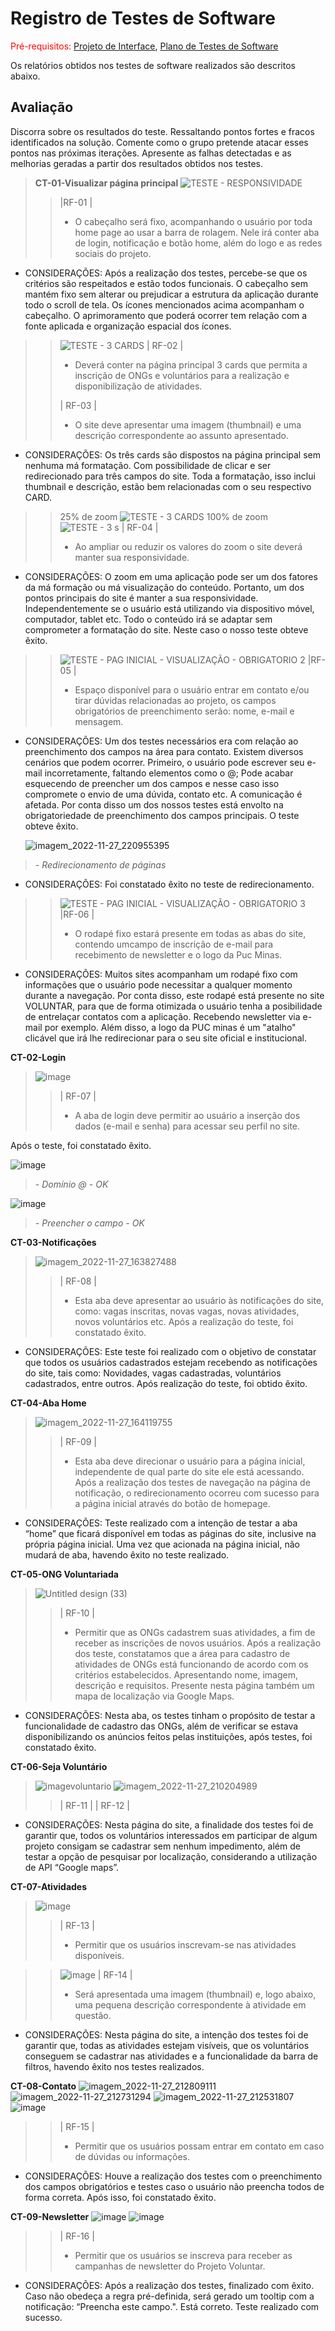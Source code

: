 # Registro de Testes de Software

<span style="color:red">Pré-requisitos: <a href="3-Projeto de Interface.md"> Projeto de Interface</a></span>, <a href="8-Plano de Testes de Software.md"> Plano de Testes de Software</a>

Os relatórios obtidos nos testes de software realizados são descritos abaixo.

## Avaliação

Discorra sobre os resultados do teste. Ressaltando pontos fortes e fracos identificados na solução. Comente como o grupo pretende atacar esses pontos nas próximas iterações. Apresente as falhas detectadas e as melhorias geradas a partir dos resultados obtidos nos testes.

> **CT-01-Visualizar página principal**
> ![TESTE  - RESPONSIVIDADE](https://user-images.githubusercontent.com/114964435/204152093-ac5a07e1-7dc6-4c79-87b0-2b206870d0b2.png)
>> |RF-01 |
>> - O cabeçalho será fixo, acompanhando o usuário por toda home page ao usar a barra de rolagem. Nele irá conter aba de login, notificação e 
botão home, além do logo e as redes sociais do projeto. 

* CONSIDERAÇÕES:  Após a realização dos testes, percebe-se que os critérios são respeitados e estão todos funcionais. O cabeçalho sem mantém fixo sem alterar ou prejudicar a estrutura da aplicação durante todo o scroll de tela. Os ícones mencionados acima acompanham o cabeçalho. O aprimoramento que poderá ocorrer tem relação com a fonte aplicada e organização espacial dos ícones.


>> ![TESTE  - 3 CARDS](https://user-images.githubusercontent.com/114964435/204152525-1ab05862-6392-493a-a66e-d9c71122a638.png)
>> | RF-02 |
>> - Deverá conter na página principal 3 cards que permita a inscrição de ONGs e voluntários para a realização e disponibilização de atividades.
>> 
>> | RF-03 | 
>> - O site deve apresentar uma imagem (thumbnail) e uma descrição correspondente ao assunto apresentado.

* CONSIDERAÇÕES: Os três cards são dispostos na página principal sem nenhuma má formatação. Com possibilidade de clicar e ser redirecionado para três campos do site.
      Toda a formatação, isso inclui thumbnail e descrição, estão bem relacionadas com o seu respectivo CARD. 

>> 25% de zoom
>> ![TESTE  - 3 CARDS](https://user-images.githubusercontent.com/114964435/204154993-662e600d-b21b-4989-949d-402d702ef918.png)
>> 100% de zoom
>> ![TESTE  - 3 s](https://user-images.githubusercontent.com/114964435/204155072-ca0340f2-9033-48a8-a39a-978fbef23a2b.png)
>> | RF-04 |
>> - Ao ampliar ou reduzir os valores do zoom o site deverá manter sua responsividade.

* CONSIDERAÇÕES: O zoom em uma aplicação pode ser um dos fatores da má formação ou má visualização do conteúdo. Portanto, um dos pontos principais do site é manter a sua responsividade. Independentemente se o usuário está utilizando via dispositivo móvel, computador, tablet etc. Todo o conteúdo irá se adaptar sem comprometer a formatação do site. Neste caso o nosso teste obteve êxito. 



>> ![TESTE  - PAG INICIAL - VISUALIZAÇÃO - OBRIGATORIO 2](https://user-images.githubusercontent.com/114964435/204155299-7546e014-5f19-4d52-b037-5b5ad5966a40.png)
>> |RF-05 |
>> - Espaço disponível para o usuário entrar em contato e/ou tirar dúvidas relacionadas ao projeto, os campos obrigatórios de preenchimento serão:
nome, e-mail e mensagem. 

* CONSIDERAÇÕES: Um dos testes necessários era com relação ao preenchimento dos campos na área para contato. Existem diversos cenários que podem ocorrer.
  Primeiro, o usuário pode escrever seu e-mail incorretamente, faltando elementos como o @; Pode acabar esquecendo de preencher um dos campos e nesse caso isso compromete o envio de uma dúvida, contato etc. A comunicação é afetada.
  Por conta disso um dos nossos testes está envolto na obrigatoriedade de preenchimento dos campos principais. O teste obteve êxito.
  
  ![imagem_2022-11-27_220955395](https://user-images.githubusercontent.com/114962362/204171414-0e0751da-01ae-4ff6-8a17-76fc1cf7868a.png)
> *- Redirecionamento de páginas*

* CONSIDERAÇÕES: Foi constatado êxito no teste de redirecionamento.
  


>> ![TESTE  - PAG INICIAL - VISUALIZAÇÃO - OBRIGATORIO 3](https://user-images.githubusercontent.com/114964435/204155452-650e9362-9467-411b-afb7-07ef87ea804c.png)
>> |RF-06 |
>> - O rodapé fixo estará presente em todas as abas do site, contendo umcampo de inscrição de e-mail para recebimento de newsletter e o logo da
Puc Minas.

* CONSIDERAÇÕES: Muitos sites acompanham um rodapé fixo com informações que o usuário pode necessitar a qualquer momento durante a navegação. Por conta disso, este rodapé está presente no site VOLUNTAR, para que de forma otimizada o usuário tenha a posibilidade de entrelaçar contatos com a aplicação. Recebendo newsletter via e-mail por exemplo. Além disso, a logo da PUC minas é um "atalho" clicável que irá lhe redirecionar para o seu site oficial e institucional. 



**CT-02-Login**
> ![image](https://user-images.githubusercontent.com/114962362/204172577-88066c19-2ff5-4df5-8148-233e82d6ed86.png)
>> | RF-07 |
>> - A aba de login deve permitir ao usuário a inserção dos dados 
(e-mail e senha) para acessar seu perfil no site.

Após o teste, foi constatado êxito.

![image](https://user-images.githubusercontent.com/114962362/204172961-e5f12ec5-f24b-4034-8497-79346c0429db.png)
> *- Domínio @ - OK*

![image](https://user-images.githubusercontent.com/114962362/204173479-011d46ce-204a-4248-b696-b2de3187379e.png)
> *- Preencher o campo - OK*



**CT-03-Notificações**
> ![imagem_2022-11-27_163827488](https://user-images.githubusercontent.com/114962362/204156048-b0205c0e-f983-4da8-b21e-20a8a5546cdd.png)
>> | RF-08 |
>> - Esta aba deve apresentar ao usuário às notificações do site, como: vagas inscritas, novas vagas, novas atividades, novos voluntários etc.
Após a realização do teste, foi constatado êxito.

* CONSIDERAÇÕES: Este teste foi realizado com o objetivo de constatar que todos os usuários cadastrados estejam recebendo as notificações do site, tais como: Novidades, vagas cadastradas, voluntários cadastrados, entre outros. Após realização do teste, foi obtido êxito.



**CT-04-Aba Home**
> ![imagem_2022-11-27_164119755](https://user-images.githubusercontent.com/114962362/204156153-81dc8399-9e46-4ae4-a3d4-aa68ad88ba6d.png)
>> | RF-09 |
>> - Esta aba deve direcionar o usuário para a página inicial, independente de qual parte do site ele está acessando.
Após a realização dos testes de navegação na página de notificação, o redirecionamento  ocorreu com sucesso para a página inicial através do botão de homepage.

* CONSIDERAÇÕES: Teste realizado com a intenção de testar a aba “home” que ficará disponível em todas as páginas do site, inclusive na própria página inicial. Uma vez que acionada na página inicial, não mudará de aba, havendo êxito no teste realizado.



**CT-05-ONG Voluntariada**
>![Untitled design (33)](https://user-images.githubusercontent.com/114962362/204166534-e1d35096-f921-47b9-abc6-10aab404f3c9.png)
>> | RF-10 |
>> - Permitir que as ONGs cadastrem suas atividades, a fim de receber as inscrições de novos usuários. Após a realização dos teste, constatamos que a área para cadastro de atividades de ONGs está funcionando de acordo com os critérios estabelecidos. Apresentando nome, imagem, descrição e requisitos. Presente nesta página também um mapa de localização via Google Maps.

* CONSIDERAÇÕES: Nesta aba, os testes tinham o propósito de testar a funcionalidade de cadastro das ONGs, além de verificar se estava disponibilizando os anúncios feitos pelas instituições, após testes, foi constatado êxito.



**CT-06-Seja Voluntário**
> ![imagevoluntario](https://user-images.githubusercontent.com/71721477/206923127-cccbba1f-ebf9-4db8-a348-5d463ad9c239.png)
> ![imagem_2022-11-27_210204989](https://user-images.githubusercontent.com/114962362/204167021-91c0632b-4ccc-47f3-9f2f-e2a6df4b4480.png)
>> | RF-11 |
>> | RF-12 |

* CONSIDERAÇÕES: Nesta página do site, a finalidade dos testes foi de garantir que, todos os voluntários interessados em participar de algum projeto consigam se cadastrar sem nenhum impedimento, além de testar a opção de pesquisar por localização, considerando a utilização de API “Google maps”.



**CT-07-Atividades**
> ![image](https://user-images.githubusercontent.com/114962362/204156252-3ea17d9d-af8a-42ec-8a74-4019f86c36ec.png)
>> | RF-13 |
>> -  Permitir que os usuários inscrevam-se nas atividades disponíveis.

>> ![image](https://user-images.githubusercontent.com/114962362/204156388-b7d48c1c-cccf-423a-8ed8-c8dd17f5a8c5.png)
>> | RF-14 |
>> - Será apresentada uma imagem (thumbnail) e, logo abaixo, uma pequena descrição correspondente à atividade em questão.

* CONSIDERAÇÕES: Nesta página do site, a intenção dos testes foi de garantir que, todas as atividades estejam visíveis, que os voluntários conseguem se cadastrar nas atividades e a funcionalidade da barra de filtros, havendo êxito nos testes realizados.



**CT-08-Contato**
![imagem_2022-11-27_212809111](https://user-images.githubusercontent.com/114962362/204168390-4b371a16-84a5-400d-a5d7-ac10b0e266a6.png)
![imagem_2022-11-27_212731294](https://user-images.githubusercontent.com/114962362/204168352-2320a62e-ef1e-4b96-9bfd-52c5a251988a.png)
![imagem_2022-11-27_212531807](https://user-images.githubusercontent.com/114962362/204168229-05c0bf05-f142-4f6e-99b5-a10b3556f39b.png)
![image](https://user-images.githubusercontent.com/114962362/204170441-12ecad8e-49fc-403d-a403-1b6c1c1f64eb.png)
>> | RF-15 |
>> - Permitir que os usuários possam entrar em contato em caso de dúvidas ou informações.

* CONSIDERAÇÕES: Houve a realização dos testes com o preenchimento dos campos obrigatórios e testes caso o usuário não preencha todos de forma correta. Após isso, foi constatado êxito.



**CT-09-Newsletter**
![image](https://user-images.githubusercontent.com/114962362/204168817-2590ad4d-f023-4867-8936-41835531db37.png)
![image](https://user-images.githubusercontent.com/114962362/204168870-2d8ede79-f7cd-4a6b-a347-d0e8ada52290.png)
>> | RF-16 | 
>> - Permitir que os usuários se inscreva para receber as campanhas de newsletter do Projeto Voluntar.

* CONSIDERAÇÕES: Após a realização dos testes, finalizado com êxito. Caso não obedeça a regra pré-definida, será gerado um tooltip com a notificação: “Preencha este campo.".
Está correto. Teste realizado com sucesso.


